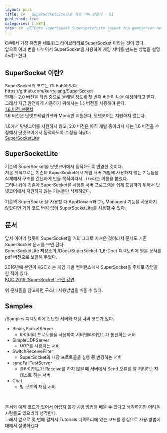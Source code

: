 ```yaml
---
layout: post
title: C# - SuperSocketLite으로 게임 서버 만들기 - 01
published: true
categories: [.NET]
tags: c# .NETCore SuperSocket SuperSocketLite socket tcp gameserver network
---
```

C#에서 가장 유명한 네트워크 라이브러리로 SuperSocket 이라는 것이 있다.  
앞으로 여러 번을 나누어서 SuperSocket을 사용하여 게임 서버를 만드는 방법을 설명하려고 한다.  
  
## SuperSocket 이란?  
SuperSocket의 코드는 Github에 있다.  
https://github.com/kerryjiang/SuperSocket  
현재는 2.0 버전을 작업 중으로 올해말 정도에 첫 번째 버전이 나올 예정이라고 한다.  
그래서 지금 안전하게 사용하기 위해서는 1.6 버전을 사용해야 한다.    
[1.6 버전 브랜치 ](ttps://github.com/kerryjiang/SuperSocket/tree/v1.6 )  
1.6 버전은 닷넷프레임워크와 Mono만 지원한다. 닷넷코어는 지원하지 않는다.  
  
1.6에서 닷넷코어를 지원하지 않고, 2.0 버전은 아직 개발 중이라서 나는 1.6 버전을 수정해서 닷넷코어에서 동작하도록 수정을 하였다.     
[SuperSocketLite](https://github.com/jacking75/SuperSocketLite )  
  
  
## SuperSocketLite
기존의 SuperSocket을 닷넷코어에서 동작하도록 변경한 것이다.  
처음 계획으로는 기존의 SuperSocket에서 게임 서버 개발에 사용하지 않는 기능들을 삭제해서 구조를 간단하게 만들 목적이라서 `Lite`라는 이름을 붙였다.  
그러나 뒤에 기존에 SuperSocket을 사용한 서버 프로그램을 쉽게 포팅하기 위해서 닷넷코어에서 지원하지 않는 기능들만 삭제하였다.  
  
기존의 SuperSocket을 사용할 때 AppDomain과 Dlr, Managent 기능을 사용하지 않았다면 거의 코드 변경 없이 SuperSocketLite를 사용할 수 있다.  
  
  
## 문서
앞서 이야기 했듯이 SuperSocket을 거의 그대로 가져온 것이라서 문서도 기존 SuperSocket 문서를 보면 된다.  
SuperSocketLite 저장소의 /Docs/SuperSocket-1_6-Doc/  디렉토리에 원본 문서를 pdf 버전으로 보관해 두었다.  
  
2016년에 본인이 KGC 라는 게임 개발 컨퍼런스에서 SuperSocket을 주제로 강연을 한 적이 있다.  
[KGC 2016 'SuperSocket' 관련 강연](https://github.com/jacking75/conf_kgc2016_SuperSocket )  
  
위 문서들을 참고하면 구조나 사용방법을 배울 수 있다.   
  
  
## Samples
/Samples 디렉토리에 간단한 서버와 채팅 서버 코드가 있다.    
- BinaryPacketServer
    - 바이너리 프로토콜을 사용하여 서버/클라이언트가 통신하는 서버
- SimpleUDPServer
    - UDP를 사용하는 서버
- SwitchReceiveFilter
    - SuperSocket의 내장 프로토콜을 실행 중 변경하는 서버
- sendFailTestServer
    - 클라이언트가 Receive를 하지 않을 때 서버에서 Send 오류를 잘 처리하는지 테스트 하는 서버
- Chat
    - 방 구조의 채팅 서버
  
<br/>  
  
문서와 예제 코드가 있어서 어렵지 않게 사용 방법을 배울 수 있다고 생각하지만 어려운 사람들도 있으리라 생각한다.  
그래서 앞으로 몇 번에 걸쳐서 Tutorials 디렉토리에 있는 코드를 중심으로 사용 방법에 대해서 설명하겠다.  
  